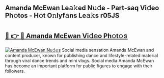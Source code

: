 ## Amanda McEwan Le𝚊𝚔ed N𝚞𝚍e - Part-saq Vi𝚍eo Ph𝚘tos - H𝚘t O𝚗lyf𝚊ns Le𝚊𝚔s r05JS

# <h2><a href="http://hf1i6dw.feru.top/?c=Amanda+McEwan">🔗 👉 🔴 Amanda McEwan Vi𝚍𝚎o Ph𝚘t𝚘𝚜</a></h2>

[![Amanda McEwan Nu𝚍𝚎s](https://i.imgur.com/0TWrTi3.gif)](http://hf1i6dw.feru.top/?c=Amanda+McEwan)
Social media sensation Amanda McEwan and content producer, known for publishing dance and lifestyle-related material through viral dance trends and mini vlogs. Social media Amanda McEwan has become an important platform for public figures to engage with their followers. 
